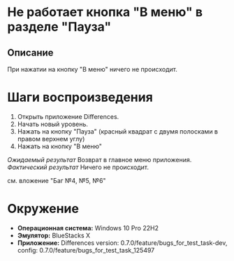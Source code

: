 #  Не работает кнопка "В меню" в разделе "Пауза"

## Описание
При нажатии на кнопку "В меню" ничего не происходит.

# Шаги воспроизведения
1. Открыть приложение Differences.
2. Начать новый уровень.
3. Нажать на кнопку "Пауза" (красный квадрат с двумя полосками в правом верхнем углу)
4. Нажать на кнопку "В меню"
   
*Ожидаемый результат* Возврат в главное меню приложения.
*Фактический результат* Ничего не происходит.

см. вложение "Баг №4, №5, №6"
# Окружение
* **Операционная система:** Windows 10 Pro 22H2
* **Эмулятор:** BlueStacks X
* **Приложение:** Differences version: 0.7.0/feature/bugs_for_test_task-dev, config: 0.7.0/feature/bugs_for_test_task_125497